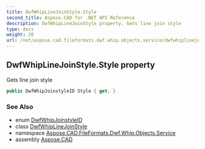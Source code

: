 ```yaml
---
title: DwfWhipLineJoinStyle.Style
second_title: Aspose.CAD for .NET API Reference
description: DwfWhipLineJoinStyle property. Gets line join style
type: docs
weight: 20
url: /net/aspose.cad.fileformats.dwf.whip.objects.service/dwfwhiplinejoinstyle/style/
---
```

## DwfWhipLineJoinStyle.Style property

Gets line join style

```csharp
public DwfWhipJoinstyleID Style { get; }
```

### See Also

* enum [DwfWhipJoinstyleID](../../dwfwhipjoinstyleid/)
* class [DwfWhipLineJoinStyle](../)
* namespace [Aspose.CAD.FileFormats.Dwf.Whip.Objects.Service](../../../aspose.cad.fileformats.dwf.whip.objects.service/)
* assembly [Aspose.CAD](../../../)


